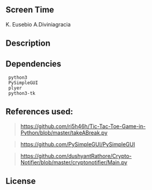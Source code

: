 ## Screen Time

K. Eusebio
A.Diviniagracia

## Description

## Dependencies
```
 python3
 PySimpleGUI
 plyer
 python3-tk
```
## References used:
> https://github.com/ri5h46h/Tic-Tac-Toe-Game-in-Python/blob/master/takeABreak.py

> https://github.com/PySimpleGUI/PySimpleGUI

> https://github.com/dushyantRathore/Crypto-Notifier/blob/master/cryptonotifier/Main.py

## License

